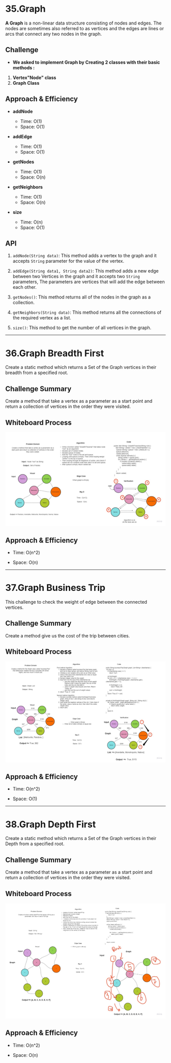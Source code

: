# **35.Graph**

**A Graph** is a non-linear data structure consisting of nodes and edges. The nodes are sometimes also referred to as vertices and the edges are lines or arcs that connect any two nodes in the graph.

## **Challenge**

* **We asked to implement Graph by Creating 2 classes with their basic methods :**

1. **Vertex"Node" class**
2. **Graph Class**

## **Approach & Efficiency**

* **addNode**
  * Time: O(1)
  * Space: O(1)

* **addEdge**
  * Time: O(1)
  * Space: O(1)

* **getNodes**
  * Time: O(1)
  * Space: O(n)

* **getNeighbors**
  * Time: O(1)
  * Space: O(n)

* **size**
  * Time: O(n)
  * Space: O(1)

## **API**

1. `addNode(String data)`: This method adds a vertex to the graph and it accepts `String` parameter for the value of the vertex.

2. `addEdge(String data1, String data2)`: This method adds a new edge between two Vertices in the graph and it accepts two `String` parameters, The parameters are vertices that will add the edge between each other.

3. `getNodes()`: This method returns all of the nodes in the graph as a collection.

4. `getNeighbors(String data)`: This method returns all the connections of the required vertex as a list.

5. `size()`: This method to get the number of all vertices in the graph.

---------------------------------------------------------------------------------------------------------------
# **36.Graph Breadth First**

Create a static method which returns a Set of the Graph vertices in their breadth from a specified root.
## **Challenge Summary**

Create a method that take a vertex as a parameter as a start point and return a collection of vertices in the order they were visited.

## **Whiteboard Process**

![Graph Breadth First](assets/graph-breadth-first.jpg)

## **Approach & Efficiency**

* Time: O(n^2)

* Space: O(n)

---------------------------------------------------------------------------------------------------------------

# **37.Graph Business Trip**

This challenge to check the weight of edge between the connected vertices.

## **Challenge Summary**

Create a method give us the cost of the trip between cities.

## **Whiteboard Process**

![Graph Business Trip](assets/graph-business-trip.jpg)

## **Approach & Efficiency**

* Time: O(n^2)

* Space: O(1)

---------------------------------------------------------------------------------------------------------------

# **38.Graph Depth First**

Create a static method which returns a Set of the Graph vertices in their Depth from a specified root.

## **Challenge Summary**

Create a method that take a vertex as a parameter as a start point and return a collection of vertices in the order they were visited.
## **Whiteboard Process**

![Graph Depth First](assets/graph-depth-first.jpg)

## **Approach & Efficiency**

* Time: O(n^2)

* Space: O(n)